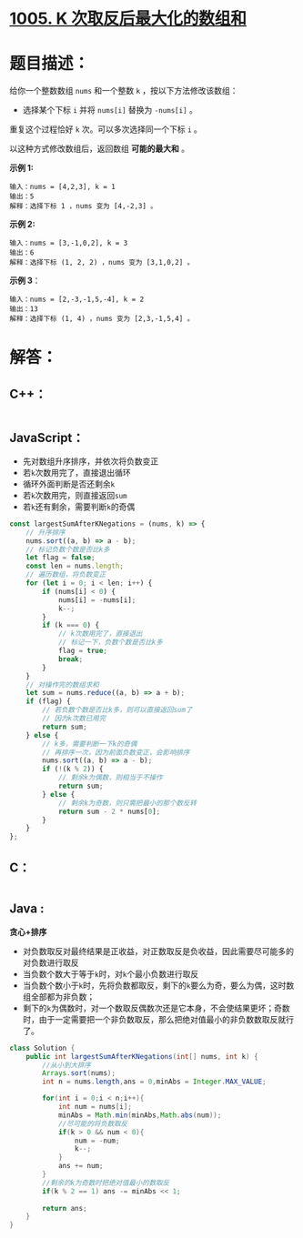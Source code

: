 # [1005. K 次取反后最大化的数组和](https://leetcode-cn.com/problems/maximize-sum-of-array-after-k-negations/)

# 题目描述：

给你一个整数数组 `nums` 和一个整数 `k` ，按以下方法修改该数组：

- 选择某个下标 `i` 并将 `nums[i]` 替换为 `-nums[i]` 。

重复这个过程恰好 `k` 次。可以多次选择同一个下标 `i` 。

以这种方式修改数组后，返回数组 **可能的最大和** 。



**示例 1:**

```
输入：nums = [4,2,3], k = 1
输出：5
解释：选择下标 1 ，nums 变为 [4,-2,3] 。
```

 **示例 2:**

```
输入：nums = [3,-1,0,2], k = 3
输出：6
解释：选择下标 (1, 2, 2) ，nums 变为 [3,1,0,2] 。
```

**示例 3**：

```
输入：nums = [2,-3,-1,5,-4], k = 2
输出：13
解释：选择下标 (1, 4) ，nums 变为 [2,3,-1,5,4] 。
```





# 解答：

## C++：

```cpp

```

## JavaScript：

- 先对数组升序排序，并依次将负数变正
- 若`k`次数用完了，直接退出循环
- 循环外面判断是否还剩余`k`
- 若`k`次数用完，则直接返回`sum`
- 若`k`还有剩余，需要判断`k`的奇偶

```javascript
const largestSumAfterKNegations = (nums, k) => {
    // 升序排序
    nums.sort((a, b) => a - b);
    // 标记负数个数是否比k多
    let flag = false;
    const len = nums.length;
    // 遍历数组，将负数变正
    for (let i = 0; i < len; i++) {
        if (nums[i] < 0) {
            nums[i] = -nums[i];
            k--;
        }
        if (k === 0) {
            // k次数用完了，直接退出
            // 标记一下，负数个数是否比k多
            flag = true;
            break;
        }
    }
    // 对操作完的数组求和
    let sum = nums.reduce((a, b) => a + b);
    if (flag) {
        // 若负数个数是否比k多，则可以直接返回sum了
        // 因为k次数已用完
        return sum;
    } else {
        // k多，需要判断一下k的奇偶
        // 再排序一次，因为前面负数变正，会影响排序
        nums.sort((a, b) => a - b);
        if (!(k % 2)) {
            // 剩余k为偶数，则相当于不操作
            return sum;
        } else {
            // 剩余k为奇数，则只需把最小的那个数反转
            return sum - 2 * nums[0];
        }
    }
};
```

## C：

```c

```

## Java :
**贪心+排序**  
- 对负数取反对最终结果是正收益，对正数取反是负收益，因此需要尽可能多的对负数进行取反
- 当负数个数大于等于`k`时，对`k`个最小负数进行取反
- 当负数个数小于`k`时，先将负数都取反，剩下的`k`要么为奇，要么为偶，这时数组全部都为非负数；
- 剩下的`k`为偶数时，对一个数取反偶数次还是它本身，不会使结果更坏；奇数时，由于一定需要把一个非负数取反，那么把绝对值最小的非负数数取反就行了。
```java
class Solution {
    public int largestSumAfterKNegations(int[] nums, int k) {
        //从小到大排序
        Arrays.sort(nums);
        int n = nums.length,ans = 0,minAbs = Integer.MAX_VALUE;

        for(int i = 0;i < n;i++){
            int num = nums[i];
            minAbs = Math.min(minAbs,Math.abs(num));
            //尽可能的将负数取反
            if(k > 0 && num < 0){
                num = -num;
                k--;
            }
            ans += num;
        }
        //剩余的k为奇数时把绝对值最小的数取反
        if(k % 2 == 1) ans -= minAbs << 1;
        
        return ans;
    }
}
```
